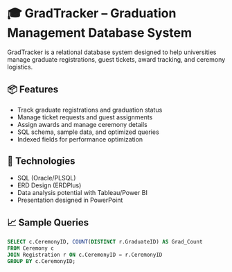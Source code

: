 # 🎓 GradTracker – Graduation Management Database System

GradTracker is a relational database system designed to help universities manage graduate registrations, guest tickets, award tracking, and ceremony logistics.

## 📦 Features
- Track graduate registrations and graduation status
- Manage ticket requests and guest assignments
- Assign awards and manage ceremony details
- SQL schema, sample data, and optimized queries
- Indexed fields for performance optimization

## 🧠 Technologies
- SQL (Oracle/PLSQL)
- ERD Design (ERDPlus)
- Data analysis potential with Tableau/Power BI
- Presentation designed in PowerPoint

## 📈 Sample Queries
```sql
SELECT c.CeremonyID, COUNT(DISTINCT r.GraduateID) AS Grad_Count
FROM Ceremony c
JOIN Registration r ON c.CeremonyID = r.CeremonyID
GROUP BY c.CeremonyID;

